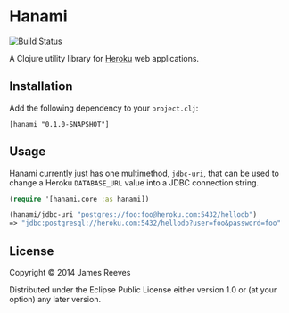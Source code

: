 # Hanami

[![Build Status](https://travis-ci.org/weavejester/hanami.svg?branch=master)](https://travis-ci.org/weavejester/hanami)

A Clojure utility library for [Heroku][] web applications.

[heroku]: https://heroku.com

## Installation

Add the following dependency to your `project.clj`:

    [hanami "0.1.0-SNAPSHOT"]

## Usage

Hanami currently just has one multimethod, `jdbc-uri`, that can be used to
change a Heroku `DATABASE_URL` value into a JDBC connection string.

```clojure
(require '[hanami.core :as hanami])

(hanami/jdbc-uri "postgres://foo:foo@heroku.com:5432/hellodb")
=> "jdbc:postgresql://heroku.com:5432/hellodb?user=foo&password=foo"
```

## License

Copyright © 2014 James Reeves

Distributed under the Eclipse Public License either version 1.0 or (at
your option) any later version.
